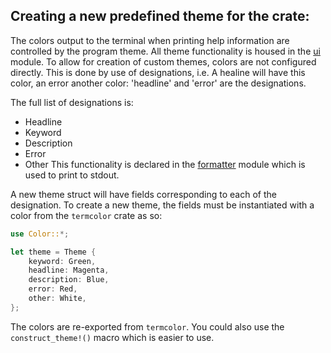 ## Creating a new predefined theme for the crate:

The colors output to the terminal when printing help information are controlled by the program theme. All theme functionality is housed in the [ui](../src/ui/mod.rs) module. To allow for creation of custom themes, colors are not configured directly. This is done by use of designations, i.e. A healine will have this color, an error another color: 'headline' and 'error' are the designations.

The full list of designations is:

- Headline
- Keyword
- Description
- Error
- Other
  This functionality is declared in the [formatter](../src/ui/formatter.rs) module which is used to print to stdout.

A new theme struct will have fields corresponding to each of the designation. To create a new theme, the fields must be instantiated with a color from the `termcolor` crate as so:

```rust
use Color::*;

let theme = Theme {
    keyword: Green,
    headline: Magenta,
    description: Blue,
    error: Red,
    other: White,
};

```

The colors are re-exported from `termcolor`. You could also use the `construct_theme!()` macro which is easier to use.
